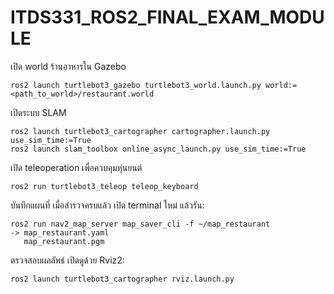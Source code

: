 # ITDS331_ROS2_FINAL_EXAM_MODULE
เปิด world ร้านอาหารใน Gazebo

    ros2 launch turtlebot3_gazebo turtlebot3_world.launch.py world:=<path_to_world>/restaurant.world

เปิดระบบ SLAM

    ros2 launch turtlebot3_cartographer cartographer.launch.py use_sim_time:=True
    ros2 launch slam_toolbox online_async_launch.py use_sim_time:=True

เปิด teleoperation เพื่อควบคุมหุ่นยนต์

    ros2 run turtlebot3_teleop teleop_keyboard

บันทึกแผนที่ 
เมื่อสำรวจครบแล้ว เปิด terminal ใหม่ แล้วรัน:

    ros2 run nav2_map_server map_saver_cli -f ~/map_restaurant
    -> map_restaurant.yaml
       map_restaurant.pgm

ตรวจสอบผลลัพธ์
เปิดดูด้วย Rviz2:

    ros2 launch turtlebot3_cartographer rviz.launch.py
